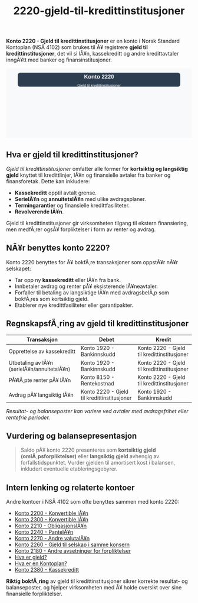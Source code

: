 ﻿---
title: "2220-gjeld-til-kredittinstitusjoner"
meta_title: "2220-gjeld-til-kredittinstitusjoner"
meta_description: '**Konto 2220 - Gjeld til kredittinstitusjoner** er en konto i Norsk Standard Kontoplan (NSÂ 4102) som brukes til Ã¥ registrere **gjeld til kredittinstitusjoner*...'
slug: 2220-gjeld-til-kredittinstitusjoner
type: blog
layout: pages/single
---

**Konto 2220 - Gjeld til kredittinstitusjoner** er en konto i Norsk Standard Kontoplan (NSÂ 4102) som brukes til Ã¥ registrere **gjeld til kredittinstitusjoner**, det vil si lÃ¥n, kassekreditt og andre kredittavtaler inngÃ¥tt med banker og finansinstitusjoner.

![Illustrasjon av konto 2220 gjeld til kredittinstitusjoner](2220-gjeld-til-kredittinstitusjoner-image.svg)

## Hva er gjeld til kredittinstitusjoner?

*Gjeld til kredittinstitusjoner* omfatter alle former for **kortsiktig og langsiktig gjeld** knyttet til kredittlinjer, lÃ¥n og finansielle avtaler fra banker og finansforetak. Dette kan inkludere:

* **Kassekreditt** opptil avtalt grense.
* **SerielÃ¥n** og **annuitetslÃ¥n** med ulike avdragsplaner.
* **Termingarantier** og finansielle kredittfasiliteter.
* **Revolverende lÃ¥n**.

Gjeld til kredittinstitusjoner gir virksomheten tilgang til ekstern finansiering, men medfÃ¸rer ogsÃ¥ forpliktelser i form av renter og avdrag.

## NÃ¥r benyttes konto 2220?

Konto 2220 benyttes for Ã¥ bokfÃ¸re transaksjoner som oppstÃ¥r nÃ¥r selskapet:

* Tar opp ny **kassekreditt** eller lÃ¥n fra bank.
* Innbetaler avdrag og renter pÃ¥ eksisterende lÃ¥neavtaler.
* Forfaller til betaling av langsiktige lÃ¥n med avdragsbelÃ¸p som bokfÃ¸res som kortsiktig gjeld.
* Etablerer nye kredittfasiliteter eller garantipakter.

## RegnskapsfÃ¸ring av gjeld til kredittinstitusjoner

| Transaksjon                                    | Debet                               | Kredit                                |
|------------------------------------------------|-------------------------------------|---------------------------------------|
| Opprettelse av kassekreditt                    | Konto 1920 - Bankinnskudd           | Konto 2220 - Gjeld til kredittinstitusjoner |
| Utbetaling av lÃ¥n (serielÃ¥n/annuitetslÃ¥n)       | Konto 1920 - Bankinnskudd           | Konto 2220 - Gjeld til kredittinstitusjoner |
| PÃ¥lÃ¸pte renter pÃ¥ lÃ¥n                          | Konto 8150 - Rentekostnad           | Konto 2220 - Gjeld til kredittinstitusjoner |
| Avdrag pÃ¥ langsiktig lÃ¥n                       | Konto 2220 - Gjeld til kredittinstitusjoner | Konto 1920 - Bankinnskudd           |

_*Resultat- og balanseposter kan variere ved avtaler med avdragsfrihet eller rentefrie perioder.*_

## Vurdering og balansepresentasjon

> Saldo pÃ¥ konto 2220 presenteres som **kortsiktig gjeld (omlÃ¸psforpliktelser)** eller **langsiktig gjeld** avhengig av forfallstidspunktet. Vurder gjelden til amortisert kost i balansen, inkludert eventuelle etableringsgebyrer.

## Intern lenking og relaterte kontoer

Andre kontoer i NSÂ 4102 som ofte benyttes sammen med konto 2220:

* [Konto 2200 - Konvertible lÃ¥n](/blogs/kontoplan/2200-konvertible-lan "Konto 2200 - Konvertible lÃ¥n i Norsk Standard Kontoplan")
* [Konto 2300 - Konvertible lÃ¥n](/blogs/kontoplan/2300-konvertible-lan "Konto 2300 - Konvertible lÃ¥n i Norsk Standard Kontoplan")
* [Konto 2210 - ObligasjonslÃ¥n](/blogs/kontoplan/2210-obligasjonslan "Konto 2210 - ObligasjonslÃ¥n i Norsk Standard Kontoplan")
* [Konto 2240 - PantelÃ¥n](/blogs/kontoplan/2240-pantelan "Konto 2240 - PantelÃ¥n i Norsk Standard Kontoplan")
* [Konto 2270 - Andre valutalÃ¥n](/blogs/kontoplan/2270-andre-valutalan "Konto 2270 - Andre valutalÃ¥n i Norsk Standard Kontoplan")
* [Konto 2260 - Gjeld til selskap i samme konsern](/blogs/kontoplan/2260-gjeld-til-selskap-i-samme-konsern "Konto 2260 - Gjeld til selskap i samme konsern i Norsk Standard Kontoplan")
* [Konto 2180 - Andre avsetninger for forpliktelser](/blogs/kontoplan/2180-andre-avsetninger-for-forpliktelser "Konto 2180 - Andre avsetninger for forpliktelser i Norsk Standard Kontoplan")
* [Hva er gjeld?](/blogs/regnskap/hva-er-gjeld "Hva er Gjeld i Regnskap? Komplett Guide til Forpliktelser og Gjeldstyper")
* [Hva er en Kontoplan?](/blogs/regnskap/hva-er-kontoplan "Hva er en Kontoplan? Komplett Guide til Kontoplaner i Norsk Regnskap")
* [Konto 2380 - Kassekreditt](/blogs/kontoplan/2380-kassekreditt "Konto 2380 - Kassekreditt i Norsk Standard Kontoplan")

**Riktig bokfÃ¸ring** av gjeld til kredittinstitusjoner sikrer korrekte resultat- og balanseposter, og hjelper virksomheten med Ã¥ holde oversikt over sine finansielle forpliktelser.
